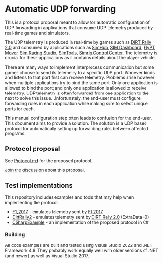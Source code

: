 # Automatic UDP forwarding

This is a protocol proposal meant to allow for automatic configuration of UDP forwarding in applications that consume UDP telemetry produced by real-time games and simulators.

The UDP telemetry is produced in real-time by games such as [DiRT Rally 2.0](https://en.wikipedia.org/wiki/Dirt_Rally_2.0) and consumed by applications such as [SimHub](https://www.simhubdash.com/), [SIM Dashboard](https://www.stryder-it.de/simdashboard/), [FlyPT Mover](https://www.flyptmover.com/home), [Sim Racing Studio](https://www.simracingstudio.com), [SimTools](https://www.xsimulator.net/), [Simrig Control Center](https://www.simrig.se/). The telemetry is crucial for these applications as it contains details about the player vehicle.

There are many ways to implement interprocess communication but some games choose to send its telemetry to a specific UDP port. Whoever binds and listens to that port first can receive telemetry. Problems arise however when multiple applications try to bind the same port. Only one application is allowed to bind the port; and only one application is allowed to receive telemetry. UDP telemetry is often forwarded from one application to the next to solve this issue. Unfortunately, the end-user must configure forwarding rules in each application while making sure to select unique ports for each.

This manual configuration step often leads to confusion for the end-user. This document aims to provide a solution. The solution is a UDP based protocol for automatically setting up forwarding rules between affected programs.

## Protocol proposal

See [Protocol.md](Protocol.md) for the proposed protocol.

[Join the discussion](https://github.com/erikalveflo/AutomaticUdpForwarding/discussions/1) about this proposal.

## Test implementations

This repository includes examples and tools that may help when implementing the protocol.

* [F1_2017](Emulators/F1_2017) - emulates telemetry sent by [F1 2017](https://en.wikipedia.org/wiki/F1_2017_(video_game))
* [DirtRally2](Emulators/DirtRally2) - emulates telemetry sent by [DiRT Rally 2.0](https://en.wikipedia.org/wiki/Dirt_Rally_2.0) (ExtraData=0)
* [CSharpExample](CSharpExample) - an implementation of the proposed protocol in C#

### Building
All code examples are built and tested using Visual Studio 2022 and .NET Framework 4.8. They probably work equally well with older versions of .NET (and newer) as well as Visual Studio 2017.
